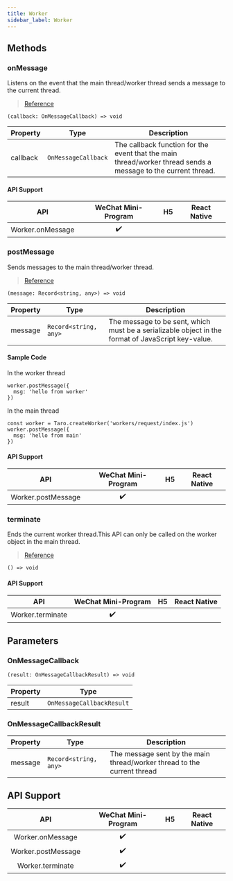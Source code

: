 ```yaml
---
title: Worker
sidebar_label: Worker
---
```


## Methods

### onMessage

Listens on the event that the main thread/worker thread sends a message to the current thread.

> [Reference](https://developers.weixin.qq.com/miniprogram/dev/api/worker/Worker.onMessage.html)

```tsx
(callback: OnMessageCallback) => void
```

<table>
  <thead>
    <tr>
      <th>Property</th>
      <th>Type</th>
      <th>Description</th>
    </tr>
  </thead>
  <tbody>
    <tr>
      <td>callback</td>
      <td><code>OnMessageCallback</code></td>
      <td>The callback function for the event that the main thread/worker thread sends a message to the current thread.</td>
    </tr>
  </tbody>
</table>

#### API Support

|       API        | WeChat Mini-Program | H5 | React Native |
|:----------------:|:-------------------:|:--:|:------------:|
| Worker.onMessage |         ✔️          |    |              |

### postMessage

Sends messages to the main thread/worker thread.

> [Reference](https://developers.weixin.qq.com/miniprogram/dev/api/worker/Worker.postMessage.html)

```tsx
(message: Record<string, any>) => void
```

<table>
  <thead>
    <tr>
      <th>Property</th>
      <th>Type</th>
      <th>Description</th>
    </tr>
  </thead>
  <tbody>
    <tr>
      <td>message</td>
      <td><code>Record&lt;string, any&gt;</code></td>
      <td>The message to be sent, which must be a serializable object in the format of JavaScript key-value.</td>
    </tr>
  </tbody>
</table>

#### Sample Code

In the worker thread

```tsx
worker.postMessage({
  msg: 'hello from worker'
})
```

In the main thread

```tsx
const worker = Taro.createWorker('workers/request/index.js')
worker.postMessage({
  msg: 'hello from main'
})
```

#### API Support

|        API         | WeChat Mini-Program | H5 | React Native |
|:------------------:|:-------------------:|:--:|:------------:|
| Worker.postMessage |         ✔️          |    |              |

### terminate

Ends the current worker thread.This API can only be called on the worker object in the main thread.

> [Reference](https://developers.weixin.qq.com/miniprogram/dev/api/worker/Worker.terminate.html)

```tsx
() => void
```

#### API Support

|       API        | WeChat Mini-Program | H5 | React Native |
|:----------------:|:-------------------:|:--:|:------------:|
| Worker.terminate |         ✔️          |    |              |

## Parameters

### OnMessageCallback

```tsx
(result: OnMessageCallbackResult) => void
```

<table>
  <thead>
    <tr>
      <th>Property</th>
      <th>Type</th>
    </tr>
  </thead>
  <tbody>
    <tr>
      <td>result</td>
      <td><code>OnMessageCallbackResult</code></td>
    </tr>
  </tbody>
</table>

### OnMessageCallbackResult

<table>
  <thead>
    <tr>
      <th>Property</th>
      <th>Type</th>
      <th>Description</th>
    </tr>
  </thead>
  <tbody>
    <tr>
      <td>message</td>
      <td><code>Record&lt;string, any&gt;</code></td>
      <td>The message sent by the main thread/worker thread to the current thread</td>
    </tr>
  </tbody>
</table>

## API Support

|        API         | WeChat Mini-Program | H5 | React Native |
|:------------------:|:-------------------:|:--:|:------------:|
|  Worker.onMessage  |         ✔️          |    |              |
| Worker.postMessage |         ✔️          |    |              |
|  Worker.terminate  |         ✔️          |    |              |
